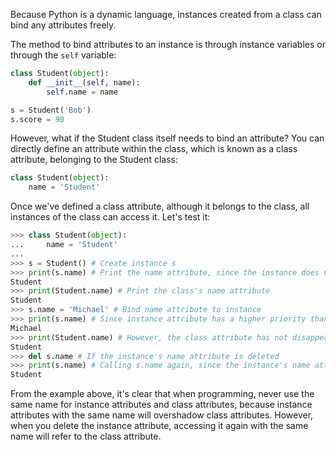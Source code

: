 Because Python is a dynamic language, instances created from a class can bind any attributes freely.

The method to bind attributes to an instance is through instance variables or through the `self` variable:

```python
class Student(object):
    def __init__(self, name):
        self.name = name

s = Student('Bob')
s.score = 90
```

However, what if the Student class itself needs to bind an attribute? You can directly define an attribute within the class, which is known as a class attribute, belonging to the Student class:

```python
class Student(object):
    name = 'Student'
```

Once we've defined a class attribute, although it belongs to the class, all instances of the class can access it. Let's test it:

```python
>>> class Student(object):
...     name = 'Student'
...
>>> s = Student() # Create instance s
>>> print(s.name) # Print the name attribute, since the instance does not have a name attribute, it will continue to look for the class's name attribute
Student
>>> print(Student.name) # Print the class's name attribute
Student
>>> s.name = 'Michael' # Bind name attribute to instance
>>> print(s.name) # Since instance attribute has a higher priority than class attribute, it will overshadow the class's name attribute
Michael
>>> print(Student.name) # However, the class attribute has not disappeared, Student.name can still access it
Student
>>> del s.name # If the instance's name attribute is deleted
>>> print(s.name) # Calling s.name again, since the instance's name attribute was not found, the class's name attribute is shown
Student
```

From the example above, it's clear that when programming, never use the same name for instance attributes and class attributes, because instance attributes with the same name will overshadow class attributes. However, when you delete the instance attribute, accessing it again with the same name will refer to the class attribute.

